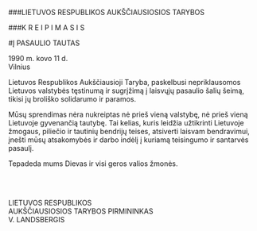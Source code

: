###LIETUVOS RESPUBLIKOS AUKŠČIAUSIOSIOS TARYBOS

###K R E I P I M A S I S

#Į PASAULIO TAUTAS

1990 m. kovo 11 d.  
Vilnius

Lietuvos Respublikos Aukščiausioji Taryba, paskelbusi nepriklausomos Lietuvos valstybės tęstinumą ir sugrįžimą į laisvųjų pasaulio šalių šeimą, tikisi jų broliško solidarumo ir paramos.

Mūsų sprendimas nėra nukreiptas nė prieš vieną valstybę, nė prieš vieną Lietuvoje gyvenančią tautybę. Tai kelias, kuris leidžia užtikrinti Lietuvoje žmogaus, piliečio ir tautinių bendrijų teises, atsiverti laisvam bendravimui, įnešti mūsų atsakomybės ir darbo indėlį į kuriamą teisingumo ir santarvės pasaulį.

Tepadeda mums Dievas ir visi geros valios žmonės.

&nbsp;  
&nbsp;  

LIETUVOS RESPUBLIKOS  
AUKŠČIAUSIOSIOS TARYBOS PIRMININKAS  
V. LANDSBERGIS
